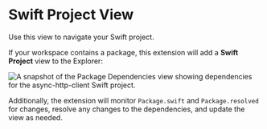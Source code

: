 # Swift Project View

Use this view to navigate your Swift project.

If your workspace contains a package, this extension will add a **Swift Project** view to the Explorer:

![A snapshot of the Package Dependencies view showing dependencies for the async-http-client Swift project.](package-dependencies.png)

Additionally, the extension will monitor `Package.swift` and `Package.resolved` for changes, resolve any changes to the dependencies, and update the view as needed.
